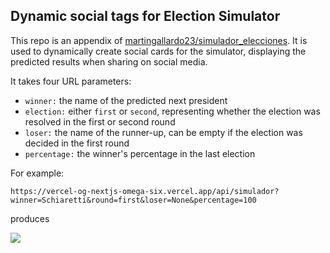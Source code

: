 Dynamic social tags for Election Simulator
-

This repo is an appendix of [martingallardo23/simulador_elecciones](https://github.com/martingallardo23/simulador_elecciones). 
It is used to dynamically create social cards for the simulator, displaying the predicted results when sharing on social media.

It takes four URL parameters:

- `winner:` the name of the predicted next president
- `election:` either `first` or `second`, representing whether the election was resolved in the first or second round
- `loser:` the name of the runner-up, can be empty if the election was decided in the first round
- `percentage:` the winner's percentage in the last election

For example:

```
https://vercel-og-nextjs-omega-six.vercel.app/api/simulador?winner=Schiaretti&round=first&loser=None&percentage=100
```

produces

![](https://vercel-og-nextjs-omega-six.vercel.app/api/simulador?winner=Schiaretti&round=first&loser=None&percentage=100)
